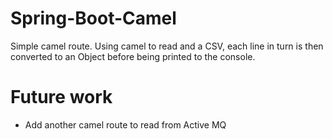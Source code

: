 # Spring-Boot-Camel
Simple camel route. Using camel to read and a CSV, each line in turn is then converted to an Object before being printed to the console.

# Future work
- Add another camel route to read from Active MQ
